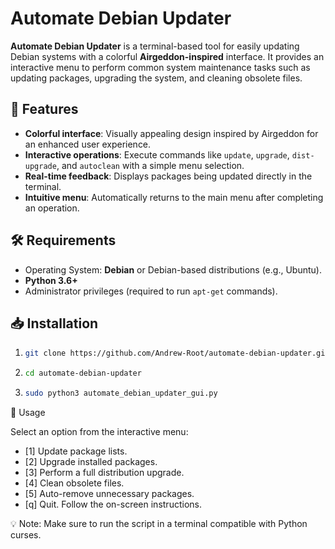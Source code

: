 # Automate Debian Updater

**Automate Debian Updater** is a terminal-based tool for easily updating Debian systems with a colorful **Airgeddon-inspired** interface. It provides an interactive menu to perform common system maintenance tasks such as updating packages, upgrading the system, and cleaning obsolete files.

## 🎨 Features

- **Colorful interface**: Visually appealing design inspired by Airgeddon for an enhanced user experience.
- **Interactive operations**: Execute commands like `update`, `upgrade`, `dist-upgrade`, and `autoclean` with a simple menu selection.
- **Real-time feedback**: Displays packages being updated directly in the terminal.
- **Intuitive menu**: Automatically returns to the main menu after completing an operation.

## 🛠️ Requirements

- Operating System: **Debian** or Debian-based distributions (e.g., Ubuntu).
- **Python 3.6+**
- Administrator privileges (required to run `apt-get` commands).

## 📥 Installation

1. ```bash
   git clone https://github.com/Andrew-Root/automate-debian-updater.git
2. ```bash
   cd automate-debian-updater
3. ```bash
   sudo python3 automate_debian_updater_gui.py

🚀 Usage

Select an option from the interactive menu:

* [1] Update package lists.
* [2] Upgrade installed packages.
* [3] Perform a full distribution upgrade.
* [4] Clean obsolete files.
* [5] Auto-remove unnecessary packages.
* [q] Quit.
Follow the on-screen instructions.


💡 Note: Make sure to run the script in a terminal compatible with Python curses.


